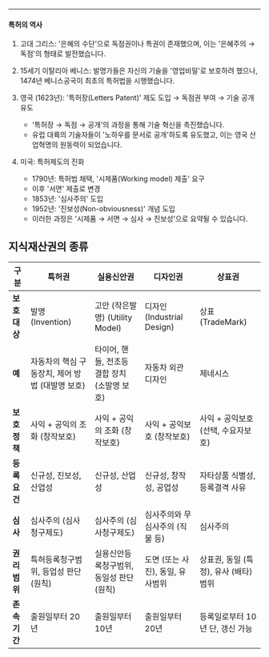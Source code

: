 
---
#### 특허의 역사
1. 고대 그리스: '은혜의 수단'으로 독점권이나 특권이 존재했으며, 이는 '은혜주의 → 독점'의 형태로 발전했습니다.
    
2. 15세기 이탈리아 베니스: 발명가들은 자신의 기술을 '영업비밀'로 보호하려 했으나, 1474년 베니스공국이 최초의 특허법을 시행했습니다.
    
3. 영국 (1623년): '특허장(Letters Patent)' 제도 도입 → 독점권 부여 → 기술 공개 유도
    - '특허장 → 독점 → 공개'의 과정을 통해 기술 혁신을 촉진했습니다.
    - 유럽 대륙의 기술자들이 '노하우를 문서로 공개'하도록 유도했고, 이는 영국 산업혁명의 원동력이 되었습니다.
        
4. 미국: 특허제도의 진화
    - 1790년: 특허법 채택, '시제품(Working model) 제출' 요구
    - 이후 '서면' 제출로 변경
    - 1853년: '심사주의' 도입
    - 1952년: '진보성(Non-obviousness)' 개념 도입
    - 이러한 과정은 '시제품 → 서면 → 심사 → 진보성'으로 요약될 수 있습니다.
## 지식재산권의 종류

| 구분  | 특허권 | 실용신안권 | 디자인권 | 상표권 |
|-------|--------|------------|----------|--------|
| **보호대상** | 발명 (Invention) | 고안 (작은발명) (Utility Model) | 디자인 (Industrial Design) | 상표 (TradeMark) |
| **예** | 자동차의 핵심 구동장치, 제어 방법 (대발명 보호) | 타이어, 핸들, 전조등 결합 장치 (소발명 보호) | 자동차 외관 디자인 | 제네시스 |
| **보호정책** | 사익 + 공익의 조화 (창작보호) | 사익 + 공익의 조화 (창작보호) | 사익 + 공익보호 (창작보호) | 사익 + 공익보호 (선택, 수요자보호) |
| **등록요건** | 신규성, 진보성, 산업성 | 신규성, 산업성 | 신규성, 창작성, 공업성 | 자타상품 식별성, 등록결격 사유 |
| **심사** | 심사주의 (심사청구제도) | 심사주의 (심사청구제도) | 심사주의와 무심사주의 (직물 등) | 심사주의 |
| **권리범위** | 특허등록청구범위, 등업성 판단 (원칙) | 실용신안등록청구범위, 동일성 판단 (원칙) | 도면 (또는 사진), 동일, 유사범위 | 상표권, 동일 (특정), 유사 (배타) 범위 |
| **존속기간** | 출원일부터 20년 | 출원일부터 10년 | 출원일부터 20년 | 등록일로부터 10년 단, 갱신 가능 |
